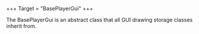 +++
Target = "BasePlayerGui"
+++

The BasePlayerGui is an abstract class that all GUI drawing storage classes inherit from.